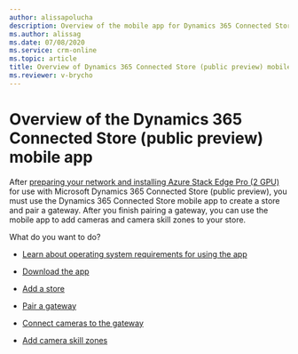 ```yaml
---
author: alissapolucha
description: Overview of the mobile app for Dynamics 365 Connected Store (public preview)
ms.author: alissag
ms.date: 07/08/2020
ms.service: crm-online
ms.topic: article
title: Overview of Dynamics 365 Connected Store (public preview) mobile app
ms.reviewer: v-brycho
---
```


# Overview of the Dynamics 365 Connected Store (public preview) mobile app

After [preparing your network and installing Azure Stack Edge Pro (2 GPU)](ase-install.md) for use with Microsoft Dynamics 365 Connected Store (public preview), you must use the Dynamics 365 Connected Store mobile app to create a store and pair a gateway. After you finish pairing a gateway, you can use the mobile app to add cameras and camera skill zones to your store.

What do you want to do?

- [Learn about operating system requirements for using the app](mobile-app-requirements.md)

- [Download the app](mobile-app-download.md)

- [Add a store](mobile-app-create-store.md)

- [Pair a gateway](mobile-app-pair-gateway.md)

- [Connect cameras to the gateway](mobile-app-add-cameras.md)

- [Add camera skill zones](mobile-app-add-camera-skill-zones.md)
